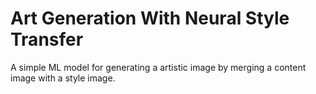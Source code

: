 # Art Generation With Neural Style Transfer
A simple ML model for generating a artistic image by merging a content image with a style image.
